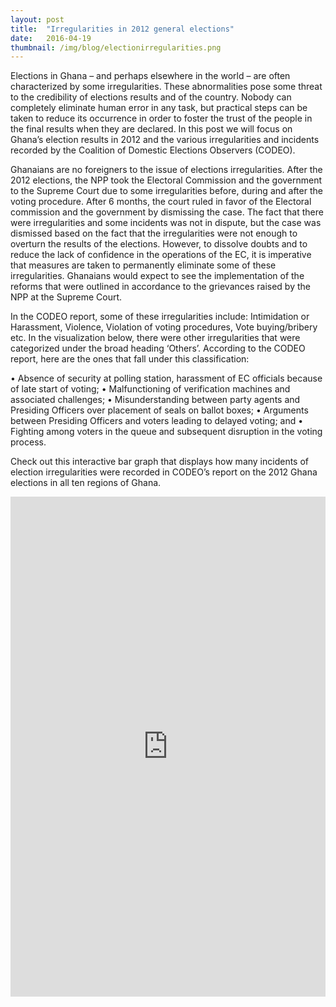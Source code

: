 ```yaml
---
layout: post 
title:  "Irregularities in 2012 general elections"
date:   2016-04-19 
thumbnail: /img/blog/electionirregularities.png
---
```


Elections in Ghana – and perhaps elsewhere in the world – are often characterized by some irregularities. These abnormalities pose some threat to the credibility of elections results and of the country. Nobody can completely eliminate human error in any task, but practical steps can be taken to reduce its occurrence in order to foster the trust of the people in the final results when they are declared. In this post we will focus on Ghana’s election results in 2012 and the various irregularities and incidents recorded by the Coalition of Domestic Elections Observers (CODEO).

Ghanaians are no foreigners to the issue of elections irregularities. After the 2012 elections, the NPP took the Electoral Commission and the government to the Supreme Court due to some irregularities before, during and after the voting procedure. After 6 months, the court ruled in favor of the Electoral commission and the government by dismissing the case. The fact that there were irregularities and some incidents was not in dispute, but the case was dismissed based on the fact that the irregularities were not enough to overturn the results of the elections. However, to dissolve doubts and to reduce the lack of confidence in the operations of the EC, it is imperative that measures are taken to permanently eliminate some of these irregularities. Ghanaians would expect to see the implementation of the reforms that were outlined in accordance to the grievances raised by the NPP at the Supreme Court.

In the CODEO report, some of these irregularities include: Intimidation or Harassment, Violence, Violation of voting procedures, Vote buying/bribery etc. In the visualization below, there were other irregularities that were categorized under the broad heading ‘Others’. According to the CODEO report, here are the ones that fall under this classification:

•  	Absence of security at polling station, harassment of EC officials because of late start of voting;
•  	Malfunctioning of verification machines and associated challenges;
•  	Misunderstanding between party agents and Presiding Officers over placement of seals on ballot boxes;
•  	Arguments between Presiding Officers and voters leading to delayed voting; and
•   Fighting among voters in the queue and subsequent disruption in the voting process.
 
 Check out this interactive bar graph that displays how many incidents of election irregularities were recorded in CODEO’s report on the 2012 Ghana elections in all ten regions of Ghana.

<div class="center">
	<iframe width="100%" height="800" src="http://www.codeforghana.org/resources/ghana2012electionirregularities.html" frameborder="0" scrolling="yes"></iframe>
</div>